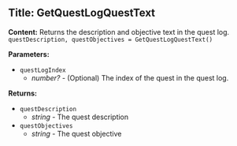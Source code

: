 ## Title: GetQuestLogQuestText

**Content:**
Returns the description and objective text in the quest log.
`questDescription, questObjectives = GetQuestLogQuestText()`

**Parameters:**
- `questLogIndex`
  - *number?* - (Optional) The index of the quest in the quest log.

**Returns:**
- `questDescription`
  - *string* - The quest description
- `questObjectives`
  - *string* - The quest objective